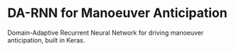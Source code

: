 # DA-RNN for Manoeuver Anticipation
Domain-Adaptive Recurrent Neural Network for driving manoeuver anticipation, built in Keras.
